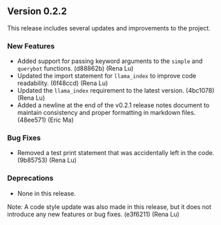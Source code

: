 ## Version 0.2.2

This release includes several updates and improvements to the project.

### New Features

- Added support for passing keyword arguments to the `simple` and `querybot` functions. (d88862b) (Rena Lu)
- Updated the import statement for `llama_index` to improve code readability. (6f48ccd) (Rena Lu)
- Updated the `llama_index` requirement to the latest version. (4bc1078) (Rena Lu)
- Added a newline at the end of the v0.2.1 release notes document to maintain consistency and proper formatting in markdown files. (48ee571) (Eric Ma)

### Bug Fixes

- Removed a test print statement that was accidentally left in the code. (9b85753) (Rena Lu)

### Deprecations

- None in this release.

Note: A code style update was also made in this release, but it does not introduce any new features or bug fixes. (e3f6211) (Rena Lu)